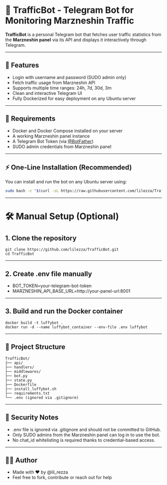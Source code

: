 # 🤖 TrafficBot - Telegram Bot for Monitoring Marzneshin Traffic

**TrafficBot** is a personal Telegram bot that fetches user traffic statistics from the **Marzneshin panel** via its API and displays it interactively through Telegram.

---

## 🚀 Features

- Login with username and password (SUDO admin only)
- Fetch traffic usage from Marzneshin API
- Supports multiple time ranges: 24h, 7d, 30d, 3m
- Clean and interactive Telegram UI
- Fully Dockerized for easy deployment on any Ubuntu server

---

## 🧱 Requirements

- Docker and Docker Compose installed on your server
- A working Marzneshin panel instance
- A Telegram Bot Token (via [@BotFather](https://t.me/BotFather))
- SUDO admin credentials from Marzneshin panel

---

## ⚡️ One-Line Installation (Recommended)

You can install and run the bot on any Ubuntu server using:

```bash
sudo bash -c "$(curl -sL https://raw.githubusercontent.com/lilezza/TrafficBot/main/install_luffybot.sh)"

```
---

# 🛠 Manual Setup (Optional)

## 1. Clone the repository

```
git clone https://github.com/lilezza/TrafficBot.git
cd TrafficBot
```

---

## 2. Create .env file manually

- BOT_TOKEN=your-telegram-bot-token
- MARZNESHIN_API_BASE_URL=http://your-panel-url:8001

---

## 3. Build and run the Docker container

```
docker build -t luffybot .
docker run -d --name luffybot_container --env-file .env luffybot
```

---

## 🧾 Project Structure

```
TrafficBot/
├── api/
├── handlers/
├── middlewares/
├── bot.py
├── state.py
├── Dockerfile
├── install_luffybot.sh
├── requirements.txt
└── .env (ignored via .gitignore)
```

---

## 🔐 Security Notes

- .env file is ignored via .gitignore and should not be committed to GitHub.
- Only SUDO admins from the Marzneshin panel can log in to use the bot.
- No chat_id whitelisting is required thanks to credential-based access.

---

## 🧑‍💻 Author

- Made with ❤️ by @lil_rezza
- Feel free to fork, contribute or reach out for help

